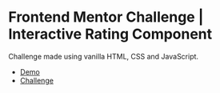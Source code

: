# Frontend Mentor Challenge | Interactive Rating Component

Challenge made using vanilla HTML, CSS and JavaScript.

- [Demo](https://gabrielspessoa.github.io/interactive-rating-component/)
- [Challenge](https://www.frontendmentor.io/challenges/interactive-rating-component-koxpeBUmI)
